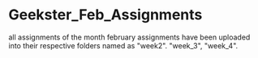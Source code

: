 # Geekster_Feb_Assignments
all assignments of the month february
assignments have been uploaded into their respective folders named as "week2". "week_3", "week_4".
